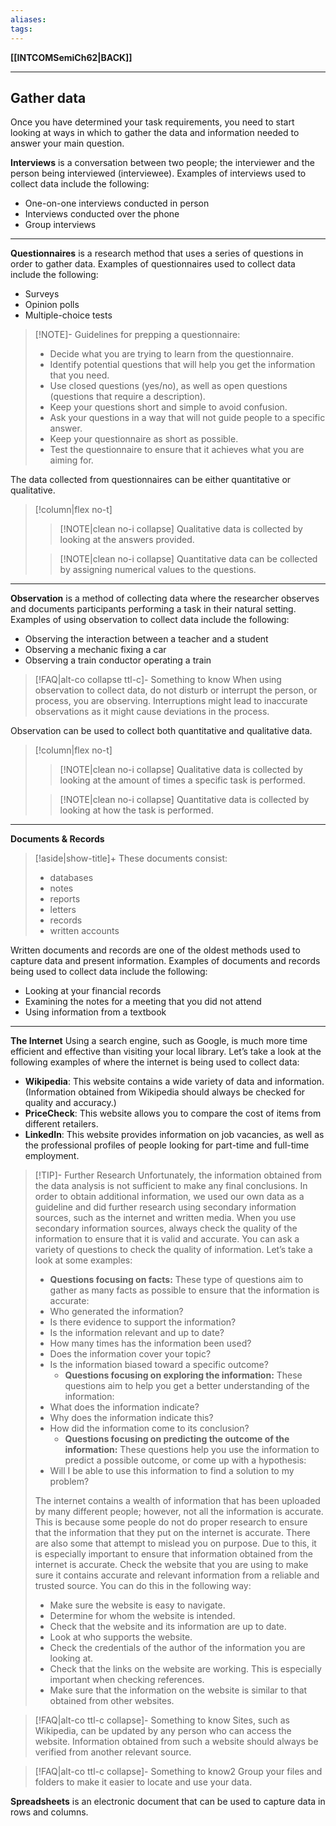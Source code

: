 ```yaml
---
aliases:
tags:
---
```

**[[INTCOMSemiCh62|BACK]]**

---
## Gather data
Once you have determined your task requirements, you need to start looking at ways in which to gather the data and information needed to answer your main question.

**Interviews**
is a conversation between two people; the interviewer and the person being interviewed (interviewee).
Examples of interviews used to collect data include the following:
- One-on-one interviews conducted in person
- Interviews conducted over the phone
- Group interviews

---
**Questionnaires**
is a research method that uses a series of questions in order to gather data.
Examples of questionnaires used to collect data include the following:
- Surveys
- Opinion polls
- Multiple-choice tests

>[!NOTE]- Guidelines for prepping a questionnaire:
>- Decide what you are trying to learn from the questionnaire.
>- Identify potential questions that will help you get the information that you need.
>- Use closed questions (yes/no), as well as open questions (questions that require a description).
>- Keep your questions short and simple to avoid confusion.
>- Ask your questions in a way that will not guide people to a specific answer.
>- Keep your questionnaire as short as possible.
>- Test the questionnaire to ensure that it achieves what you are aiming for.

The data collected from questionnaires can be either quantitative or qualitative.
>[!column|flex no-t]
>>[!NOTE|clean no-i collapse] Qualitative data
>> is collected by looking at the answers provided.
>
>>[!NOTE|clean no-i collapse] Quantitative data
>> can be collected by assigning numerical values to the questions.

---
**Observation**
is a method of collecting data where the researcher observes and documents participants performing a task in their natural setting.
Examples of using observation to collect data include the following:
- Observing the interaction between a teacher and a student
- Observing a mechanic fixing a car
- Observing a train conductor operating a train

>[!FAQ|alt-co collapse ttl-c]- Something to know
> When using observation to collect data, do not disturb or interrupt the person, or process, you are observing. Interruptions might lead to inaccurate observations as it might cause deviations in the process.

Observation can be used to collect both quantitative and qualitative data.
>[!column|flex no-t]
>>[!NOTE|clean no-i collapse] Qualitative data
>> is collected by looking at the amount of times a specific task is performed.
>
>>[!NOTE|clean no-i collapse] Quantitative data
>> is collected by looking at how the task is performed.

---
**Documents & Records**
>[!aside|show-title]+ These documents consist:
>- databases
>- notes
>- reports
>- letters
>- records
>- written accounts

Written documents and records are one of the oldest methods used to capture data and present information.
Examples of documents and records being used to collect data include the following:
- Looking at your financial records
- Examining the notes for a meeting that you did not attend
- Using information from a textbook

---
**The Internet**
Using a search engine, such as Google, is much more time efficient and effective than visiting your local library.
Let’s take a look at the following examples of where the internet is being used to collect data:
- **Wikipedia**: This website contains a wide variety of data and information. (Information obtained from Wikipedia should always be checked for quality and accuracy.)
- **PriceCheck**: This website allows you to compare the cost of items from different retailers.
- **LinkedIn**: This website provides information on job vacancies, as well as the professional profiles of people looking for part-time and full-time employment.

>[!TIP]- Further Research
> Unfortunately, the information obtained from the data analysis is not sufficient to make any final conclusions. In order to obtain additional information, we used our own data as a guideline and did further research using secondary information sources, such as the internet and written media. When you use secondary information sources, always check the quality of the information to ensure that it is valid and accurate. You can ask a variety of questions to check the quality of information.
> Let’s take a look at some examples:
> -   **Questions focusing on facts:** These type of questions aim to gather as many facts as possible to ensure that the information is accurate:
> 	-   Who generated the information?
> 	-   Is there evidence to support the information?
> 	-   Is the information relevant and up to date?
> 	-   How many times has the information been used?
> 	-   Does the information cover your topic?
> 	-   Is the information biased toward a specific outcome?
> 		-   **Questions focusing on exploring the information:** These questions aim to help you get a better understanding of the information:
> 	-   What does the information indicate?
> 	-   Why does the information indicate this?
> 	-   How did the information come to its conclusion?
> 		- **Questions focusing on predicting the outcome of the information:** These questions help you use the information to predict a possible outcome, or come up with a hypothesis:
> 	- Will I be able to use this information to find a solution to my problem?
> 
> The internet contains a wealth of information that has been uploaded by many different people; however, not all the information is accurate. This is because some people do not do proper research to ensure that the information that they put on the internet is accurate. There are also some that attempt to mislead you on purpose. Due to this, it is especially important to ensure that information obtained from the internet is accurate. Check the website that you are using to make sure it contains accurate and relevant information from a reliable and trusted source. You can do this in the following way:
> -   Make sure the website is easy to navigate.
> -   Determine for whom the website is intended.
> -   Check that the website and its information are up to date.
> -   Look at who supports the website.
> -   Check the credentials of the author of the information you are looking at.
> -   Check that the links on the website are working. This is especially important when checking references.
> -   Make sure that the information on the website is similar to that obtained from other websites.

>[!FAQ|alt-co ttl-c collapse]- Something to know
> Sites, such as Wikipedia, can be updated by any person who can access the website. Information obtained from such a website should always be verified from another relevant source.

>[!FAQ|alt-co ttl-c collapse]- Something to know2
> Group your files and folders to make it easier to locate and use your data.

**Spreadsheets**
is an electronic document that can be used to capture data in rows and columns.